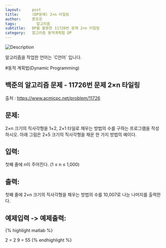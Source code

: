 ```yaml
---
layout:     post
title:      (DP문제) 2×n 타일링
author:     쭌프로
tags: 		  알고리즘
subtitle:   DP를 활용한 11726번 문제 2×n 타일링
category:   알고리즘 동적계획법 DP
---
```

<!-- Start Writing Below in Markdown -->

![Description](https://alalstjr.github.io/jjunpro.github.io/img/ag-bg.png)

<p>알고리즘을 작업한 언어는 `C언어` 입니다.</p>

#동적 계획법(Dynamic Programming)

## 백준의 알고리즘 문제 - 11726번 문제 2×n 타일링

출처 : <a href="https://www.acmicpc.net/problem/11719">https://www.acmicpc.net/problem/11726</a>

## 문제:

<p>
  2×n 크기의 직사각형을 1×2, 2×1 타일로 채우는 방법의 수를 구하는 프로그램을 작성하시오.
  아래 그림은 2×5 크기의 직사각형을 채운 한 가지 방법의 예이다.
</p>

## 입력:

<p>
  첫째 줄에 n이 주어진다. (1 ≤ n ≤ 1,000)
</p>

## 출력:

<p>
  첫째 줄에 2×n 크기의 직사각형을 채우는 방법의 수를 10,007로 나눈 나머지를 출력한다.
</p>

## 예제입력 -> 예제출력:
{% highlight matlab %}

  2 = 2
  9 = 55
{% endhighlight %}

